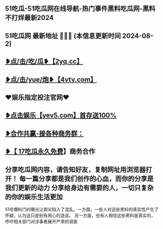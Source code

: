 51吃瓜-51吃瓜网在线导航-热门事件黑料吃瓜网-黑料不打烊最新2024
 -------------------------------------
51吃瓜网 最新地址 🍉🍉🍉 (本信息更新时间 2024-08-2)
-----------------------------------------
<a href="https://2yq.cc">❥点/击/吃/瓜❥【2yq.cc】</a>
-----------------------------------------
<a href="https://4vtv.com">❥点/击/yue/炮❥【4vtv.com】</a> 
-----------------------------------------
♥️娱乐指定投注官网♥️
-----------------------------------------
<a href="https://yev5.com ">❥点击娱乐【yev5.com】首存送100%
 -------------------------------------
❥合作共赢-接各种商务群：
 -------------------------------------
❥【 <a href="https://t.me/GM_51cg1">17吃瓜永久免费</a>】商务合作
 -------------------------------------
分享吃瓜网内容，请告知好友，复制网址用浏览器打开！ 每一篇分享都是我们创作的心血，而你的分享是我们更新的动力
分享给身边有需要的人，一切只复杂的你的娱乐生活更加
 ------------------------------------
51号爆料门的曝光让舆论陷入了混乱。一方面，一些人对这些黑料的真实性产生了怀疑，认为这只是别有用心的造谣。
另一方面，也有人相信这些黑料是真实的，呼吁相关部门对涉事者展开严肃的调查
